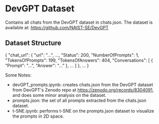 # DevGPT Dataset

Contains all chats from the DevGPT dataset in chats.json. The dataset is available at: https://github.com/NAIST-SE/DevGPT

## Dataset Structure
{
    "chat_url": {
        "url": "...",
        ...,
        "Status": 200,
        "NumberOfPrompts": 1,
        "TokensOfPrompts": 199,
        "TokensOfAnswers": 404,
        "Conversations": [
            {
                "Prompt": "...",
                "Answer": "..."
            },
            ...
        ]
    },
    ...
}

Some Notes: 
- devGPT_prompts.ipynb: creates chats.json from the DevGPT dataset from DevGPT's Zenodo repo at https://zenodo.org/records/8304091, and does some minor analysis on the dataset.
- prompts.json: the set of all prompts extracted from the chats.json dataset.
- t-SNE.ipynb: performs t-SNE on the prompts.json dataset to visualize the prompts in 2D space.